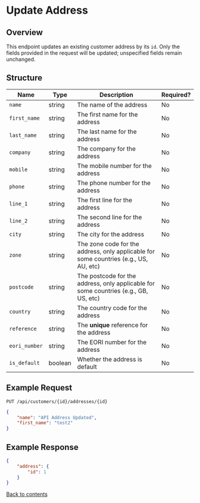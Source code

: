 # Update Address

## Overview

This endpoint updates an existing customer address by its `id`. Only the fields provided in the request will be updated; unspecified fields remain unchanged.

## Structure

| Name           | Type    | Description                                                                           | Required? |
|----------------|---------|---------------------------------------------------------------------------------------|-----------|
| `name`         | string  | The name of the address                                                               | No        |
| `first_name`   | string  | The first name for the address                                                        | No        |
| `last_name`    | string  | The last name for the address                                                         | No        |
| `company`      | string  | The company for the address                                                           | No        |
| `mobile`       | string  | The mobile number for the address                                                     | No        |
| `phone`        | string  | The phone number for the address                                                      | No        |
| `line_1`       | string  | The first line for the address                                                        | No        |
| `line_2`       | string  | The second line for the address                                                       | No        |
| `city`         | string  | The city for the address                                                              | No        |
| `zone`         | string  | The zone code for the address, only applicable for some countries (e.g., US, AU, etc) | No        |
| `postcode`     | string  | The postcode for the address, only applicable for some countries (e.g., GB, US, etc)  | No        |
| `country`      | string  | The country code for the address                                                      | No        |
| `reference`    | string  | The **unique** reference for the address                                              | No        |
| `eori_number`  | string  | The EORI number for the address                                                       | No        |
| `is_default`   | boolean | Whether the address is default                                                        | No        |

## Example Request

```http request
PUT /api/customers/{id}/addresses/{id}
```

```json lines
{
    "name": "API Address Updated",
    "first_name": "test2"
}
```

## Example Response

```json
{
    "address": {
        "id": 1
    }
}
```

[Back to contents](../../README.md#table-of-contents)
